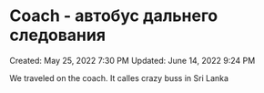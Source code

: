# Coach - автобус дальнего следования

Created: May 25, 2022 7:30 PM
Updated: June 14, 2022 9:24 PM

We traveled on the coach. It calles crazy buss in Sri Lanka